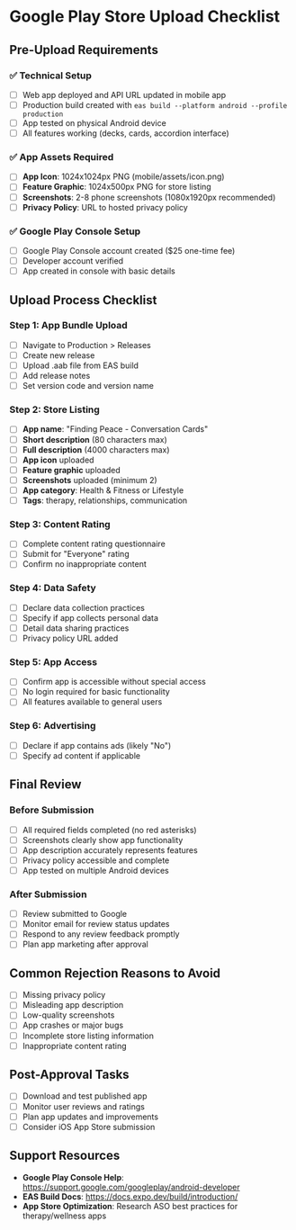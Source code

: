 # Google Play Store Upload Checklist

## Pre-Upload Requirements

### ✅ Technical Setup
- [ ] Web app deployed and API URL updated in mobile app
- [ ] Production build created with `eas build --platform android --profile production`
- [ ] App tested on physical Android device
- [ ] All features working (decks, cards, accordion interface)

### ✅ App Assets Required
- [ ] **App Icon**: 1024x1024px PNG (mobile/assets/icon.png)
- [ ] **Feature Graphic**: 1024x500px PNG for store listing
- [ ] **Screenshots**: 2-8 phone screenshots (1080x1920px recommended)
- [ ] **Privacy Policy**: URL to hosted privacy policy

### ✅ Google Play Console Setup
- [ ] Google Play Console account created ($25 one-time fee)
- [ ] Developer account verified
- [ ] App created in console with basic details

## Upload Process Checklist

### Step 1: App Bundle Upload
- [ ] Navigate to Production > Releases
- [ ] Create new release
- [ ] Upload .aab file from EAS build
- [ ] Add release notes
- [ ] Set version code and version name

### Step 2: Store Listing
- [ ] **App name**: "Finding Peace - Conversation Cards"
- [ ] **Short description** (80 characters max)
- [ ] **Full description** (4000 characters max)
- [ ] **App icon** uploaded
- [ ] **Feature graphic** uploaded
- [ ] **Screenshots** uploaded (minimum 2)
- [ ] **App category**: Health & Fitness or Lifestyle
- [ ] **Tags**: therapy, relationships, communication

### Step 3: Content Rating
- [ ] Complete content rating questionnaire
- [ ] Submit for "Everyone" rating
- [ ] Confirm no inappropriate content

### Step 4: Data Safety
- [ ] Declare data collection practices
- [ ] Specify if app collects personal data
- [ ] Detail data sharing practices
- [ ] Privacy policy URL added

### Step 5: App Access
- [ ] Confirm app is accessible without special access
- [ ] No login required for basic functionality
- [ ] All features available to general users

### Step 6: Advertising
- [ ] Declare if app contains ads (likely "No")
- [ ] Specify ad content if applicable

## Final Review

### Before Submission
- [ ] All required fields completed (no red asterisks)
- [ ] Screenshots clearly show app functionality
- [ ] App description accurately represents features
- [ ] Privacy policy accessible and complete
- [ ] App tested on multiple Android devices

### After Submission
- [ ] Review submitted to Google
- [ ] Monitor email for review status updates
- [ ] Respond to any review feedback promptly
- [ ] Plan app marketing after approval

## Common Rejection Reasons to Avoid

- [ ] Missing privacy policy
- [ ] Misleading app description
- [ ] Low-quality screenshots
- [ ] App crashes or major bugs
- [ ] Incomplete store listing information
- [ ] Inappropriate content rating

## Post-Approval Tasks

- [ ] Download and test published app
- [ ] Monitor user reviews and ratings
- [ ] Plan app updates and improvements
- [ ] Consider iOS App Store submission

## Support Resources

- **Google Play Console Help**: https://support.google.com/googleplay/android-developer
- **EAS Build Docs**: https://docs.expo.dev/build/introduction/
- **App Store Optimization**: Research ASO best practices for therapy/wellness apps